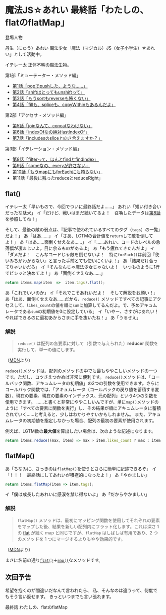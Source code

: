 # 魔法JS☆あれい 最終話「わたしの、flatのflatMap」

登場人物

丹生（にゅう）あれい
魔法少女「魔法（マジカル）JS（女子小学生）☆あれい」として活動中。

イテレー太
正体不明の魔法生物。

第1部「ミューテーター・メソッド編」
* [第1話「popでpushした、ような……」](https://qiita.com/8amjp/items/e44e707ccc8c95b4a40d)
* [第2話「shiftはとってもunshiftって」](https://qiita.com/8amjp/items/3fc1b2defd28ba1c2df3)
* [第3話「もうsortもreverseも怖くない」](https://qiita.com/8amjp/items/86f5294981fbebd3fe2d)
* [第4話「fillも、spliceも、copyWithinもあるんだよ」](https://qiita.com/8amjp/items/0741e35b70ea32711265)

第2部「アクセサ・メソッド編」
* [第5話「joinなんて、concatなわけない」](https://qiita.com/8amjp/items/229c41ad2146728abd89)
* [第6話「indexOfなの絶対lastIndexOf」](https://qiita.com/8amjp/items/f7e421722e419c1c0a7d)
* [第7話「includesのsliceと向き合えますか？」](https://qiita.com/8amjp/items/007ac192399225db3843)

第3部「イテレーション・メソッド編」
* [第8話「filterって、ほんとfindとfindIndex」](https://qiita.com/8amjp/items/f7014b09c5c2a6440a74)
* [第9話「someなの、everyが許さない」](https://qiita.com/8amjp/items/ec91d29f8f166b45efbb)
* [第10話「もうmapにもforEachにも頼らない」](https://qiita.com/8amjp/items/25859c085119cdceed89)
* 第11話「最後に残ったreduceとreduceRight」

## flat()

イテレー太「早いもので、今回でついに最終話だよ……」
あれい「短い付き合いだったな駄犬」
イ「だけど、戦いはまだ続いてるよ！　召喚したデータは[第8話](https://qiita.com/8amjp/items/f7014b09c5c2a6440a74)を参照してね！」

そして、最後の敵の弱点は、『記事で使われているすべてのタグ（`tags`）の一覧』だよ！」
あ「はあ……」
イ「さあ、LGTMの合計値を`return`して敵を倒してよ！」
あ「はあ……面倒くせえなあ……」
イ「……あれい、コードのレベルの急落幅が凄まじいよ。目に余るものがあるよ」
あ「もう疲れてきたんだよ」
イ「ダメだよ！　こんなコードじゃ敵を倒せないよ！　特に`forEach()`は前回『使いみちがわからない』と言った手前とても使いにくいよ！」
あ「結果だけ合ってりゃいいだろ」
イ「そんなんじゃ魔法少女じゃないよ！　いつものように1行でビシッと決めてよ！」
あ「面倒くせえなあ……」

```js
return items.map(item  =>  item.tags).flat();
```

あ「これでいいのか」
イ「それでこそあれいだよ！　そして解説をお願い！」
あ「はあ、面倒くせえなあ……だから、`reduce()` メソッドですべての記事にアクセスして、`likes_count`の値を順に`sum`に加算してるんだよ。で、予めアキュムレータである`sum`の初期値を0に設定している」
イ「いやー、さすがはあれい！　やればできるのに最初あからさまに手を抜いたね！」
あ「うるせえ」

### 解説

> `reduce()` は配列の各要素に対して（引数で与えられた）**reducer** 関数を実行して、単一の値にします。

（[MDN](https://developer.mozilla.org/ja/docs/Web/JavaScript/Reference/Global_Objects/Array/reduce)より）

`reduce()`メソッドは、配列のメソッドの中でも最もややこしいメソッドの一つです。ただし、コツさえつかめば非常に便利です。
`reduce()`メソッドは、「コールバック関数、アキュムレータの初期値」の2つの引数を使用できます。さらにコールバック関数では、「アキュムレータ（コールバックの戻り値を蓄積する変数）、現在の要素、現在の要素のインデックス、元の配列」という4つの引数を使用できます。
……と書くと非常にややこしいんですが、単に`map()`メソッドのように「すべての要素に関数を実行」し、その結果が順にアキュムレータに蓄積されていく……と考えると、少しはわかりやすいかもしれません。
また、アキュムレータの初期値を指定しなかった場合、配列の最初の要素が使用されます。

例えば、LGTM数の**最大値**を算出したい場合は、次のような記述になります。

```js
return items.reduce((max, item) => max > item.likes_count ? max : item.likes_count, 0);
```

## flatMap()

あ「ちなみに、さっきのは`flatMap()`を使うとさらに簡単に記述できるぞ」
イ「！！！　最終話にしてあれいが積極的になったよ！」
あ「やかましい」

```js
return items.flatMap(item => item.tags);
```

イ「僕は成長したあれいに感涙を禁じ得ないよ」
あ「だからやかましい」

### 解説

> `flatMap()` メソッドは、最初にマッピング関数を使用してそれぞれの要素をマップした後、結果を新しい配列内にフラット化します。これは深さ 1 の [flat](https://developer.mozilla.org/ja/docs/Web/JavaScript/Reference/Global_Objects/Array/flat) が続く map と同じですが、`flatMap` はしばしば有用であり、2 つのメソッドを 1 つにマージするよりもやや効果的です。

（[MDN](https://developer.mozilla.org/ja/docs/Web/JavaScript/Reference/Global_Objects/Array/flatMap)より）

まさに名前の通り[`flat()`](https://developer.mozilla.org/ja/docs/Web/JavaScript/Reference/Global_Objects/Array/flat)＋[`map()`](https://developer.mozilla.org/ja/docs/Web/JavaScript/Reference/Global_Objects/Array/map)なメソッドです。

## 次回予告

希望を抱くのが間違いだなんて言われたら、
私、そんなのは違うって、何度でもそう言い返せます。
きっといつまでも言い張れます。

最終話 わたしの、flatのflatMap
<!--stackedit_data:
eyJoaXN0b3J5IjpbMzM5NjI4NzcxXX0=
-->